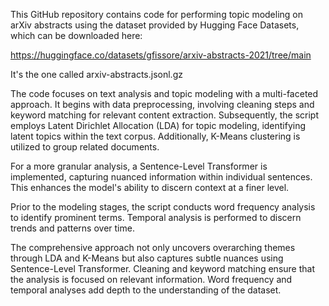 This GitHub repository contains code for performing topic modeling on arXiv abstracts using the dataset provided by Hugging Face Datasets, which can be downloaded here:

https://huggingface.co/datasets/gfissore/arxiv-abstracts-2021/tree/main

It's the one called arxiv-abstracts.jsonl.gz

The code focuses on text analysis and topic modeling with a multi-faceted approach. It begins with data preprocessing, involving cleaning steps and keyword matching for relevant content extraction. Subsequently, the script employs Latent Dirichlet Allocation (LDA) for topic modeling, identifying latent topics within the text corpus. Additionally, K-Means clustering is utilized to group related documents.

For a more granular analysis, a Sentence-Level Transformer is implemented, capturing nuanced information within individual sentences. This enhances the model's ability to discern context at a finer level.

Prior to the modeling stages, the script conducts word frequency analysis to identify prominent terms. Temporal analysis is performed to discern trends and patterns over time.

The comprehensive approach not only uncovers overarching themes through LDA and K-Means but also captures subtle nuances using Sentence-Level Transformer. Cleaning and keyword matching ensure that the analysis is focused on relevant information. Word frequency and temporal analyses add depth to the understanding of the dataset.
